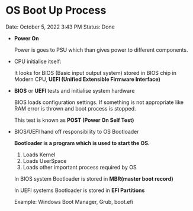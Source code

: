 # OS Boot Up Process

Date: October 5, 2022 3:43 PM
Status: Done

- **Power On**
    
    Power is goes to PSU which than gives power to different components.
    
- CPU initialise itself:
    
    It looks for BIOS (Basic input output system) stored in BIOS chip in Modern CPU, **UEFI (Unified Extensible Firmware Interface)**
    
- **BIOS** or **UEFI** tests and initialise system hardware
    
    BIOS loads configuration settings. If something is not appropriate like RAM error is thrown and boot process is stopped.
    
    This test is known as **POST (Power On Self Test)**
    
- BIOS/UEFI hand off responsibility to OS Bootloader
    
    **Bootloader is a program which is used to start the OS.**
    
    1. Loads Kernel
    2. Loads UserSpace
    3. Loads other important process required by OS
    
    In BIOS system Bootloader is stored in **MBR(master boot record)**
    
    In UEFI systems Bootloader is stored in **EFI Partitions** 
    
    Example: Windows Boot Manager, Grub, boot.efi